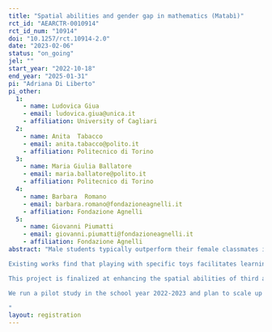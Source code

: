 ```yaml
---
title: "Spatial abilities and gender gap in mathematics (Matabì)"
rct_id: "AEARCTR-0010914"
rct_id_num: "10914"
doi: "10.1257/rct.10914-2.0"
date: "2023-02-06"
status: "on_going"
jel: ""
start_year: "2022-10-18"
end_year: "2025-01-31"
pi: "Adriana Di Liberto"
pi_other:
  1:
    - name: Ludovica Giua
    - email: ludovica.giua@unica.it
    - affiliation: University of Cagliari
  2:
    - name: Anita  Tabacco
    - email: anita.tabacco@polito.it
    - affiliation: Politecnico di Torino
  3:
    - name: Maria Giulia Ballatore
    - email: maria.ballatore@polito.it
    - affiliation: Politecnico di Torino
  4:
    - name: Barbara  Romano
    - email: barbara.romano@fondazioneagnelli.it
    - affiliation: Fondazione Agnelli
  5:
    - name: Giovanni Piumatti
    - email: giovanni.piumatti@fondazioneagnelli.it
    - affiliation: Fondazione Agnelli
abstract: "Male students typically outperform their female classmates in maths test scores. The literature finds that one of the sources of gender inequalities in mathematics is related to differences in the acquisition of visuospatial abilities between girls and boys from a very young age. 
Existing works find that playing with specific toys facilitates learning in subjects such as maths and physics and that boys usually gain more experience than girls because of different parental beliefs on the gender-specific suitability of toys. In addition, the literature stresses that self-confidence and anxiety are not gender-neutral and can affect educational outcomes. 
This project is finalized at enhancing the spatial abilities of third and fourth-grade students, and at reducing the gender gap so that girls can improve their learning of mathematics and reduce math anxiety in comparison to boys. The randomized control trial involves several primary schools across Italy, where students will acquire visuospatial abilities via construction play (i.e., by using Lego Duplo kits). Using the bricks should help students process abstract concepts, while the playful approach should reduce math anxiety. By improving these abilities at school at a young age, girls should therefore be able to catch up with their male counterparts both in terms of visuo-spatial abilities, maths scores and reduction in maths anxiety.
We run a pilot study in the school year 2022-2023 and plan to scale up the intervention in the schooling year 2023-2024.  In the following years, we plan to follow the students in the sample and link information on standardized test scores from administrative data to evaluate treatment effects in the long run. 
"
layout: registration
---
```


